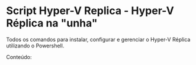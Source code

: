 # Script Hyper-V Replica - Hyper-V Réplica na "unha"

Todos os comandos para instalar, configurar e gerenciar o Hyper-V Réplica utilizando o Powershell.

Conteúdo:
